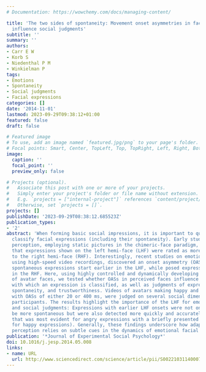 ```yaml
---
# Documentation: https://wowchemy.com/docs/managing-content/

title: 'The two sides of spontaneity: Movement onset asymmetries in facial expressions
  influence social judgments'
subtitle: ''
summary: ''
authors:
- Carr E W 
- Korb S
- Niedenthal P M 
- Winkielman P
tags:
- Emotions
- Spontaneity
- Social judgments
- Facial expressions
categories: []
date: '2014-11-01'
lastmod: 2023-09-29T09:38:12+01:00
featured: false
draft: false

# Featured image
# To use, add an image named `featured.jpg/png` to your page's folder.
# Focal points: Smart, Center, TopLeft, Top, TopRight, Left, Right, BottomLeft, Bottom, BottomRight.
image:
  caption: ''
  focal_point: ''
  preview_only: false

# Projects (optional).
#   Associate this post with one or more of your projects.
#   Simply enter your project's folder or file name without extension.
#   E.g. `projects = ["internal-project"]` references `content/project/deep-learning/index.md`.
#   Otherwise, set `projects = []`.
projects: []
publishDate: '2023-09-29T08:38:12.685523Z'
publication_types:
- '2'
abstract: 'When forming basic social impressions, it is important to quickly and accurately
  classify facial expressions (including their spontaneity). Early studies on emotion
  perception, employing static pictures in the chimeric-face paradigm, demonstrated
  that expressions shown on the left hemi-face (LHF) were rated as more intense, compared
  to the right hemi-face (RHF). Interestingly, recent studies on emotion production,
  using high-speed video recordings, discovered an onset asymmetry (OAS) such that
  spontaneous expressions start earlier in the LHF, while posed expressions start
  in the RHF. Here, using highly controlled and dynamically developing video stimuli
  of avatar faces, we tested whether OASs in perceived faces influence the efficiency
  with which an expression is classified, as well as judgments of expression intensity,
  spontaneity, and trustworthiness. Videos of avatars making happy and angry expressions,
  with OASs of either 20 or 400 ms, were judged on several social dimensions by 68
  participants. The results highlight the importance of the LHF for emotion classifications
  and social judgments: Expressions with earlier LHF onsets were not only judged to
  be more spontaneous but were also detected more quickly and accurately (a difference
  that was most evident for angry expressions with a briefly presented OAS, but not
  for happy expressions). Generally, these findings underscore how adaptive social
  perception relies on subtle cues in the dynamics of emotional facial expressions.'
publication: '*Journal of Experimental Social Psychology*'
doi: 10.1016/j.jesp.2014.05.008
links:
- name: URL
  url: http://www.sciencedirect.com/science/article/pii/S0022103114000730
---
```

